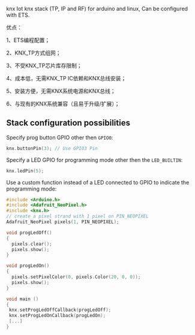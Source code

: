  knx Iot 
knx stack (TP, IP and RF) for arduino and linux, Can be configured with ETS. 

优点：

1、ETS编程配置；

2、KNX_TP方式组网；

3、不受KNX_TP芯片库存限制；

4、成本低，无需KNX_TP IC依赖和KNX总线安装；

5、安装方便，无需KNX系统电源和KNX总线；

6、与现有的KNX系统兼容（且易于升级/扩展）；

## Stack configuration possibilities

Specify prog button GPIO other then `GPIO0`:
```C++
knx.buttonPin(3); // Use GPIO3 Pin
```

Specify a LED GPIO for programming mode other then the `LED_BUILTIN`:
```C++
knx.ledPin(5);
```

Use a custom function instead of a LED connected to GPIO to indicate the programming mode:
```C++
#include <Arduino.h>
#include <Adafruit_NeoPixel.h>
#include <knx.h>
// create a pixel strand with 1 pixel on PIN_NEOPIXEL
Adafruit_NeoPixel pixels(1, PIN_NEOPIXEL);

void progLedOff()
{
  pixels.clear();
  pixels.show();
}

void progLedOn()
{
  pixels.setPixelColor(0, pixels.Color(20, 0, 0));
  pixels.show();
}

void main ()
{
 knx.setProgLedOffCallback(progLedOff);
 knx.setProgLedOnCallback(progLedOn);
 [...]
}
```


